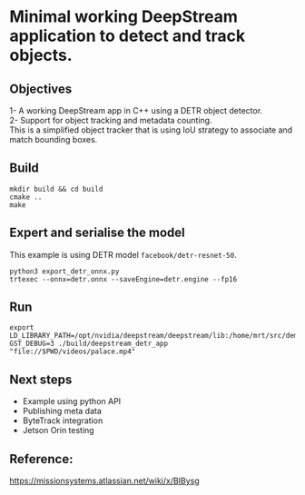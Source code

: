 # Minimal working DeepStream application to detect and track objects.

## Objectives
1- A working DeepStream app in C++ using a DETR object detector.  
2- Support for object tracking and metadata counting.  
This is a simplified object tracker that is using IoU strategy to associate and match bounding boxes.

## Build
```
mkdir build && cd build
cmake ..
make
```

## Expert and serialise the model
This example is using DETR model `facebook/detr-resnet-50`.  
```
python3 export_detr_onnx.py
trtexec --onnx=detr.onnx --saveEngine=detr.engine --fp16

```

## Run
```
export LD_LIBRARY_PATH=/opt/nvidia/deepstream/deepstream/lib:/home/mrt/src/demo/deepstream_detr_app/build:$LD_LIBRARY_PATH
GST_DEBUG=3 ./build/deepstream_detr_app "file://$PWD/videos/palace.mp4"
```

## Next steps
- Example using python API
- Publishing meta data
- ByteTrack integration
- Jetson Orin testing


## Reference:  
https://missionsystems.atlassian.net/wiki/x/BIBysg
